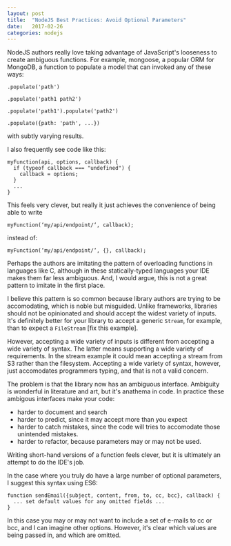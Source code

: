 ```yaml
---
layout: post
title:  "NodeJS Best Practices: Avoid Optional Parameters"
date:   2017-02-26
categories: nodejs
---
```


NodeJS authors really love taking advantage of JavaScript's looseness to create ambiguous functions.  For example, mongoose, a popular ORM for MongoDB, a function to populate a model that can invoked any of these ways:

    .populate('path')

    .populate('path1 path2')

    .populate('path1').populate('path2')

    .populate({path: 'path', ...})

with subtly varying results.

I also frequently see code like this:

    myFunction(api, options, callback) {
      if (typeof callback === "undefined") {
        callback = options;
      }
      ...
    }


This feels very clever, but really it just achieves the convenience of being able to write

    myFunction(‘my/api/endpoint/‘, callback);

instead of:

    myFunction(‘my/api/endpoint/‘, {}, callback);


Perhaps the authors are imitating the pattern of overloading functions in languages like C, although in these statically-typed languages your IDE makes them far less ambiguous.  And, I would argue, this is not a great pattern to imitate in the first place.

I believe this pattern is so common because library authors are trying to be accomodating, which is noble but misguided.  Unlike frameworks, libraries should not be opinionated and should accept the widest variety of inputs.  It's definitely better for your library to accept a generic `Stream`, for example, than to expect a `FileStream` [fix this example].

However, accepting a wide variety of inputs is different from accepting a wide variety of syntax.  The latter means supporting a wide variety of requirements.  In the stream example it could mean accepting a stream from S3 rather than the filesystem.  Accepting a wide variety of syntax, however, just accomodates programmers typing, and that is not a valid concern.

The problem is that the library now has an ambiguous interface.  Ambiguity is wonderful in literature and art, but it's anathema in code.  In practice these ambigous interfaces make your code:

* harder to document and search
* harder to predict, since it may accept more than you expect
* harder to catch mistakes, since the code will tries to accomodate those unintended mistakes.
* harder to refactor, because parameters may or may not be used.

Writing short-hand versions of a function feels clever, but it is ultimately an attempt to do the IDE's job.

In the case where you truly do have a large number of optional parameters, I suggest this syntax using ES6:


    function sendEmail({subject, content, from, to, cc, bcc}, callback) {
      ... set default values for any omitted fields ...
    }

In this case you may or may not want to include a set of e-mails to cc or bcc, and I can imagine other options.  However, it's clear which values are being passed in, and which are omitted.



